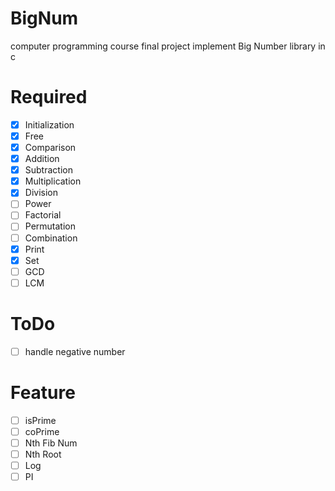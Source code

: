 # BigNum
computer programming course final project
implement Big Number library in c

# Required
- [x] Initialization
- [x] Free
- [x] Comparison
- [x] Addition
- [x] Subtraction
- [x] Multiplication
- [x] Division
- [ ] Power
- [ ] Factorial
- [ ] Permutation
- [ ] Combination
- [x] Print
- [x] Set
- [ ] GCD
- [ ] LCM

# ToDo
- [ ] handle negative number

# Feature
- [ ] isPrime
- [ ] coPrime
- [ ] Nth Fib Num
- [ ] Nth Root
- [ ] Log
- [ ] PI
